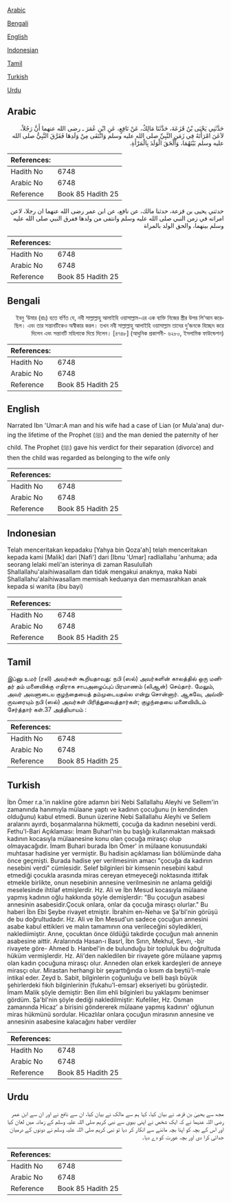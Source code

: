 [Arabic](#arabic)

[Bengali](#bengali)

[English](#english)

[Indonesian](#indonesian)

[Tamil](#tamil)

[Turkish](#turkish)

[Urdu](#urdu)

## Arabic


<div dir="rtl" lang="ar" style={{fontSize:'larger',backgroundColor:'#f8f9fa',padding:20}}>
حَدَّثَنِي يَحْيَى بْنُ قَزَعَةَ، حَدَّثَنَا مَالِكٌ، عَنْ نَافِعٍ، عَنِ ابْنِ عُمَرَ ـ رضى الله عنهما أَنَّ رَجُلاً، لاَعَنَ امْرَأَتَهُ فِي زَمَنِ النَّبِيِّ صلى الله عليه وسلم وَانْتَفَى مِنْ وَلَدِهَا فَفَرَّقَ النَّبِيُّ صلى الله عليه وسلم بَيْنَهُمَا، وَأَلْحَقَ الْوَلَدَ بِالْمَرْأَةِ‏.‏
</div>
<div style={{backgroundColor:'#f8f9fa',padding:20, marginBottom: 10}}><table> <thead> <tr> <th>References:</th> <th></th> </tr> </thead> <tbody><tr><td>Hadith No</td><td>6748</td></tr><tr><td>Arabic No</td><td>6748</td></tr><tr><td>Reference</td><td>Book 85 Hadith 25</td></tr></tbody></table></div>


<div dir="rtl" lang="ar" style={{fontSize:'larger',backgroundColor:'#f8f9fa',padding:20}}>
حدثني يحيى بن قزعة، حدثنا مالك، عن نافع، عن ابن عمر رضى الله عنهما ان رجلا، لاعن امراته في زمن النبي صلى الله عليه وسلم وانتفى من ولدها ففرق النبي صلى الله عليه وسلم بينهما، والحق الولد بالمراة
</div>
<div style={{backgroundColor:'#f8f9fa',padding:20, marginBottom: 10}}><table> <thead> <tr> <th>References:</th> <th></th> </tr> </thead> <tbody><tr><td>Hadith No</td><td>6748</td></tr><tr><td>Arabic No</td><td>6748</td></tr><tr><td>Reference</td><td>Book 85 Hadith 25</td></tr></tbody></table></div>

## Bengali


<div dir="rtl" lang="bn" style={{fontSize:'larger',backgroundColor:'#f8f9fa',padding:20}}>
ইবনু ‘উমার (রাঃ) হতে বর্ণিত যে, নবী সাল্লাল্লাহু আলাইহি ওয়াসাল্লাম-এর এক ব্যক্তি নিজের স্ত্রীর উপর লি‘আন করেছিল। এবং তার সন্তানটিকেও অস্বীকার করল। তখন নবী সাল্লাল্লাহু আলাইহি ওয়াসাল্লাম তাদের দু’জনকে বিচ্ছেদ করে দিলেন এবং সন্তানটি মহিলাকে দিয়ে দিলেন। [৪৭৪৮] (আধুনিক প্রকাশনী- ৬২৮০, ইসলামিক ফাউন্ডেশন)
</div>
<div style={{backgroundColor:'#f8f9fa',padding:20, marginBottom: 10}}><table> <thead> <tr> <th>References:</th> <th></th> </tr> </thead> <tbody><tr><td>Hadith No</td><td>6748</td></tr><tr><td>Arabic No</td><td>6748</td></tr><tr><td>Reference</td><td>Book 85 Hadith 25</td></tr></tbody></table></div>

## English


<div dir="ltr" lang="en" style={{fontSize:'larger',backgroundColor:'#f8f9fa',padding:20}}>
Narrated Ibn 'Umar:A man and his wife had a case of Lian (or Mula'ana) during the lifetime of the Prophet (ﷺ) and the man denied the paternity of her child. The Prophet (ﷺ) gave his verdict for their separation (divorce) and then the child was regarded as belonging to the wife only
</div>
<div style={{backgroundColor:'#f8f9fa',padding:20, marginBottom: 10}}><table> <thead> <tr> <th>References:</th> <th></th> </tr> </thead> <tbody><tr><td>Hadith No</td><td>6748</td></tr><tr><td>Arabic No</td><td>6748</td></tr><tr><td>Reference</td><td>Book 85 Hadith 25</td></tr></tbody></table></div>

## Indonesian


<div dir="ltr" lang="id" style={{fontSize:'larger',backgroundColor:'#f8f9fa',padding:20}}>
Telah menceritakan kepadaku [Yahya bin Qoza'ah] telah menceritakan kepada kami [Malik] dari [Nafi'] dari [Ibnu 'Umar] radliallahu 'anhuma; ada seorang lelaki meli'an isterinya di zaman Rasulullah Shallallahu'alaihiwasallam dan tidak mengakui anaknya, maka Nabi Shallallahu'alaihiwasallam memisah keduanya dan memasrahkan anak kepada si wanita (ibu bayi)
</div>
<div style={{backgroundColor:'#f8f9fa',padding:20, marginBottom: 10}}><table> <thead> <tr> <th>References:</th> <th></th> </tr> </thead> <tbody><tr><td>Hadith No</td><td>6748</td></tr><tr><td>Arabic No</td><td>6748</td></tr><tr><td>Reference</td><td>Book 85 Hadith 25</td></tr></tbody></table></div>

## Tamil


<div dir="ltr" lang="ta" style={{fontSize:'larger',backgroundColor:'#f8f9fa',padding:20}}>
இப்னு உமர் (ரலி) அவர்கள் கூறியதாவது: நபி (ஸல்) அவர்களின் காலத்தில் ஒரு மனிதர் தம் மனைவிக்கு எதிராக சாபஅழைப்புப் பிரமாணம் (லிஆன்) செய்தார். மேலும், அவர் அவளுடைய குழந்தையைத் தம்முடையதல்ல என்று சொன்னார். ஆகவே, அவ்விருவரையும் நபி (ஸல்) அவர்கள் பிரித்துவைத்தார்கள்; குழந்தையை மனைவியிடம் சேர்த்தார் கள்.37 அத்தியாயம் :
</div>
<div style={{backgroundColor:'#f8f9fa',padding:20, marginBottom: 10}}><table> <thead> <tr> <th>References:</th> <th></th> </tr> </thead> <tbody><tr><td>Hadith No</td><td>6748</td></tr><tr><td>Arabic No</td><td>6748</td></tr><tr><td>Reference</td><td>Book 85 Hadith 25</td></tr></tbody></table></div>

## Turkish


<div dir="ltr" lang="tr" style={{fontSize:'larger',backgroundColor:'#f8f9fa',padding:20}}>
İbn Ömer r.a.'in nakline göre adamın biri Nebi Sallallahu Aleyhi ve Sellem'in zamanında hanımıyla mülaane yaptı ve kadının çocuğunu (n kendinden olduğunu) kabul etmedi. Bunun üzerine Nebi Sallallahu Aleyhi ve Sellem aralarını ayırdı, boşanmalarına hükmetti, çocuğa da kadının nesebini verdi. Fethu'l-Bari Açıklaması: İmam Buharl'nin bu başlığı kullanmaktan maksadı kadının kocasıyla mülaanesine konu olan çocuğa mirasçı olup olmayacağıdır. İmam Buhari burada İbn Ömer' in mülaane konusundaki muhtasar hadisine yer vermiştir. Bu hadisin açıklaması lian bölümünde daha önce geçmişti. Burada hadise yer verilmesinin amacı "çocuğa da kadının nesebini verdi" cümlesidir. Selef bilginleri bir kimsenin nesebini kabul etmediği çocukla arasında miras cereyan etmeyeceği noktasında ittifak etmekle birlikte, onun nesebinin annesine verilmesinin ne anlama geldiği meselesinde ihtilaf etmişlerdir. Hz. Ali ve İbn Mesud kocasıyla mülaane yapmış kadının oğlu hakkında şöyle demişlerdir: "Bu çocuğun asabesi annesinin asabesidir.Çocuk onlara, onlar da çocuğa mirasçı olurlar." Bu haberi İbn Ebi Şeybe rivayet etmiştir. İbrahim en-Nehaı ve Şa'bl'nin görüşü de bu doğrultudadır. Hz. Ali ve İbn Mesud'un sadece çocuğun annesini asabe kabul ettikleri ve malın tamamının ona verileceğini söyledikleri, naklediimiştir. Anne, çocuktan önce öldüğü takdirde çocuğun malı annenin asabesine aittir. Aralarında Hasan-ı Basrl, İbn Sırın, Mekhul, Sevrı, -bir rivayete göre- Ahmed b. Hanbel'in de bulunduğu bir topluluk bu doğrultuda hüküm vermişlerdir. Hz. Ali'den nakledilen bir rivayete göre mülaane yapmış olan kadın çocuğuna mirasçı olur. Anneden olan erkek kardeşleri de anneye mirasçı olur. Mirastan herhangi bir şeyarttığında o kısım da beytü'l-male intikal eder. Zeyd b. Sabit, bilginlerin çoğunluğu ve belli başlı büyük şehirlerdeki fıkıh bilginlerinin (fukahu'l-emsar) ekseriyeti bu görüştedir. İmam Malik şöyle demiştir: Ben ilim ehli bilginleri bu yaklaşımı benimser gördüm. Şa'bl'nin şöyle dediği naklediImiştir: KufeIiler, Hz. Osman zamanında Hicaz' a birisini göndererek mülaane yapmış kadının' oğlunun miras hükmünü sordular. Hicazlılar onlara çocuğun mirasının annesine ve annesinin asabesine kalacağını haber verdiler
</div>
<div style={{backgroundColor:'#f8f9fa',padding:20, marginBottom: 10}}><table> <thead> <tr> <th>References:</th> <th></th> </tr> </thead> <tbody><tr><td>Hadith No</td><td>6748</td></tr><tr><td>Arabic No</td><td>6748</td></tr><tr><td>Reference</td><td>Book 85 Hadith 25</td></tr></tbody></table></div>

## Urdu


<div dir="rtl" lang="ur" style={{fontSize:'larger',backgroundColor:'#f8f9fa',padding:20}}>
مجھ سے یحییٰ بن قزعہ نے بیان کیا، کہا ہم سے مالک نے بیان کیا، ان سے نافع نے اور ان سے ابن عمر رضی اللہ عنہما نے کہ ایک شخص نے اپنی بیوی سے نبی کریم صلی اللہ علیہ وسلم کے زمانہ میں لعان کیا اور اس کے بچہ کو اپنا بچہ ماننے سے انکار کر دیا تو نبی کریم صلی اللہ علیہ وسلم نے دونوں کے درمیان جدائی کرا دی اور بچہ عورت کو دے دیا۔
</div>
<div style={{backgroundColor:'#f8f9fa',padding:20, marginBottom: 10}}><table> <thead> <tr> <th>References:</th> <th></th> </tr> </thead> <tbody><tr><td>Hadith No</td><td>6748</td></tr><tr><td>Arabic No</td><td>6748</td></tr><tr><td>Reference</td><td>Book 85 Hadith 25</td></tr></tbody></table></div>